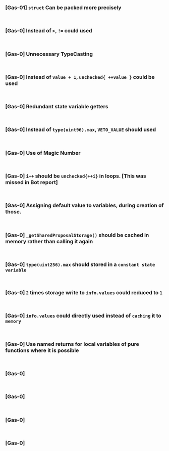 ### [Gas-01] `struct` Can be packed more precisely 

```diff
```
```
```



### [Gas-0] Instead of `>`, `!=` could used

```diff
```
```
```



### [Gas-0] Unnecessary TypeCasting

```diff
```
```
```



### [Gas-0] Instead of `value + 1`, `unchecked{ ++value }` could be used

```diff
```
```
```



### [Gas-0] Redundant state variable getters

```diff
```
```
```



### [Gas-0] Instead of `type(uint96).max`, `VETO_VALUE` should used

```diff
```
```
```



### [Gas-0] Use of Magic Number

```diff
```
```
```



### [Gas-0] `i++` should be `unchecked{++i}` in loops. [This was missed in Bot report]

```diff
```
```
```



### [Gas-0] Assigning default value to variables, during creation of those.

```diff
```
```
```



### [Gas-0] `_getSharedProposalStorage()` should be cached in memory rather than calling it again

```diff
```
```
```


### [Gas-0] `type(uint256).max` should stored in a `constant state variable`

```diff
```
```
```


### [Gas-0] `2` times storage write to `info.values` could reduced to `1`

```diff
```
```
```


### [Gas-0] `info.values` could directly used instead of `caching` it to `memory`

```diff
```
```
```


### [Gas-0] Use named returns for local variables of pure functions where it is possible

```diff
```
```
```


### [Gas-0] 

```diff
```
```
```


### [Gas-0] 

```diff
```
```
```


### [Gas-0] 

```diff
```
```
```


### [Gas-0] 

```diff
```
```
```